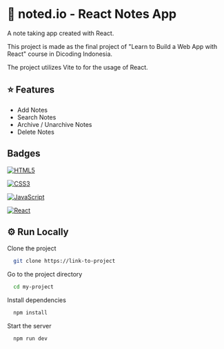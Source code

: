 
# 📒 noted.io - React Notes App

A note taking app created with React.

This project is made as the final project of "Learn to Build a Web App with React" course in Dicoding Indonesia.

The project utilizes Vite to for the usage of React.

## ⭐ Features

- Add Notes
- Search Notes
- Archive / Unarchive Notes
- Delete Notes

## Badges

[![HTML5](https://img.shields.io/badge/-HTML5-black?style=for-the-badge&logo=html5&logoColor=orange)](https://github.com/evelyn-zhan?tab=repositories&language=html)

[![CSS3](https://img.shields.io/badge/-CSS3-black?style=for-the-badge&logo=css3&logoColor=blue)](https://github.com/evelyn-zhan?tab=repositories&language=css)

[![JavaScript](https://img.shields.io/badge/-JavaScript-black?style=for-the-badge&logo=javascript)](https://github.com/evelyn-zhan?tab=repositories&language=javascript)

[![React](https://img.shields.io/badge/-React-black?style=for-the-badge&logo=react)](https://github.com/evelyn-zhan?tab=repositories&language=javascript)

## ⚙️ Run Locally

Clone the project

```bash
  git clone https://link-to-project
```

Go to the project directory

```bash
  cd my-project
```

Install dependencies

```bash
  npm install
```

Start the server

```bash
  npm run dev
```
